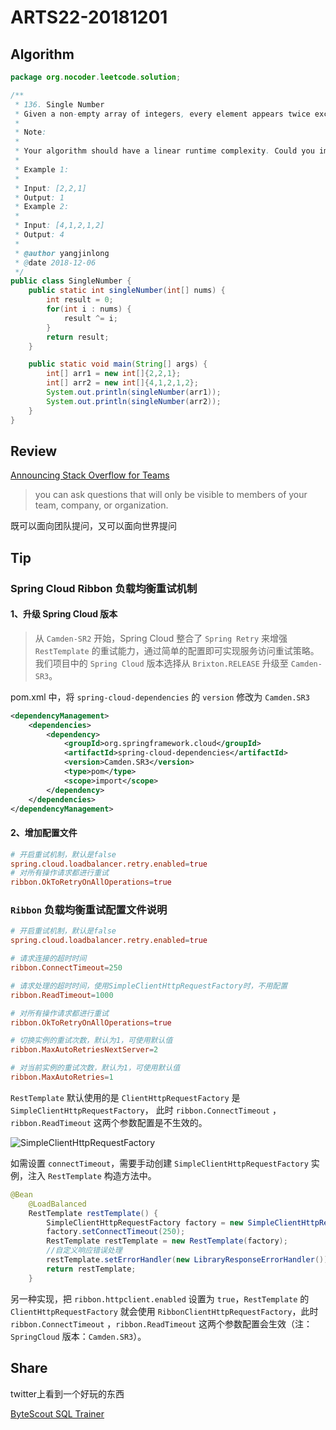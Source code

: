 # ARTS22-20181201

## Algorithm

```java
package org.nocoder.leetcode.solution;

/**
 * 136. Single Number
 * Given a non-empty array of integers, every element appears twice except for one. Find that single one.
 *
 * Note:
 *
 * Your algorithm should have a linear runtime complexity. Could you implement it without using extra memory?
 *
 * Example 1:
 *
 * Input: [2,2,1]
 * Output: 1
 * Example 2:
 *
 * Input: [4,1,2,1,2]
 * Output: 4
 *
 * @author yangjinlong
 * @date 2018-12-06
 */
public class SingleNumber {
    public static int singleNumber(int[] nums) {
        int result = 0;
        for(int i : nums) {
            result ^= i;
        }
        return result;
    }

    public static void main(String[] args) {
        int[] arr1 = new int[]{2,2,1};
        int[] arr2 = new int[]{4,1,2,1,2};
        System.out.println(singleNumber(arr1));
        System.out.println(singleNumber(arr2));
    }
}
```



## Review

[Announcing Stack Overflow for Teams](https://www.joelonsoftware.com/2018/05/03/announcing-stack-overflow-for-teams/)

> you can ask questions that will only be visible to members of your team, company, or organization.

既可以面向团队提问，又可以面向世界提问

## Tip

### Spring Cloud Ribbon 负载均衡重试机制

#### 1、升级 Spring Cloud 版本

> 从 `Camden-SR2` 开始，Spring Cloud 整合了 `Spring Retry` 来增强 `RestTemplate` 的重试能力，通过简单的配置即可实现服务访问重试策略。我们项目中的 `Spring Cloud` 版本选择从 `Brixton.RELEASE` 升级至 `Camden-SR3`。

pom.xml 中，将 `spring-cloud-dependencies` 的 `version` 修改为 `Camden.SR3`

```xml
<dependencyManagement>
    <dependencies>
        <dependency>
            <groupId>org.springframework.cloud</groupId>
            <artifactId>spring-cloud-dependencies</artifactId>
            <version>Camden.SR3</version>
            <type>pom</type>
            <scope>import</scope>
        </dependency>
    </dependencies>
</dependencyManagement>
```

#### 2、增加配置文件

```conf
# 开启重试机制，默认是false
spring.cloud.loadbalancer.retry.enabled=true
# 对所有操作请求都进行重试
ribbon.OkToRetryOnAllOperations=true
```



### `Ribbon` 负载均衡重试配置文件说明

```conf
# 开启重试机制，默认是false
spring.cloud.loadbalancer.retry.enabled=true

# 请求连接的超时时间
ribbon.ConnectTimeout=250

# 请求处理的超时时间，使用SimpleClientHttpRequestFactory时，不用配置
ribbon.ReadTimeout=1000

# 对所有操作请求都进行重试
ribbon.OkToRetryOnAllOperations=true

# 切换实例的重试次数，默认为1，可使用默认值
ribbon.MaxAutoRetriesNextServer=2

# 对当前实例的重试次数，默认为1，可使用默认值
ribbon.MaxAutoRetries=1
```

`RestTemplate` 默认使用的是 `ClientHttpRequestFactory` 是 `SimpleClientHttpRequestFactory`， 此时 `ribbon.ConnectTimeout` ，`ribbon.ReadTimeout` 这两个参数配置是不生效的。

![SimpleClientHttpRequestFactory](https://raw.githubusercontent.com/yangjinlong86/nocoder/master/data/images/201812/RestTemplate-SimpleClientHttpRequestFactory.png)

如需设置 `connectTimeout`，需要手动创建 `SimpleClientHttpRequestFactory` 实例，注入 `RestTemplate` 构造方法中。

```java
@Bean
    @LoadBalanced
    RestTemplate restTemplate() {
        SimpleClientHttpRequestFactory factory = new SimpleClientHttpRequestFactory();
        factory.setConnectTimeout(250);
        RestTemplate restTemplate = new RestTemplate(factory);
        //自定义响应错误处理
        restTemplate.setErrorHandler(new LibraryResponseErrorHandler());
        return restTemplate;
    }
```

另一种实现，把 `ribbon.httpclient.enabled` 设置为 `true`，`RestTemplate` 的 `ClientHttpRequestFactory` 就会使用 `RibbonClientHttpRequestFactory`，此时 `ribbon.ConnectTimeout` ，`ribbon.ReadTimeout` 这两个参数配置会生效（注： `SpringCloud` 版本：`Camden.SR3`）。

## Share

twitter上看到一个好玩的东西

[ByteScout SQL Trainer](https://app.bytescout.com/sql-trainer/index.html)
